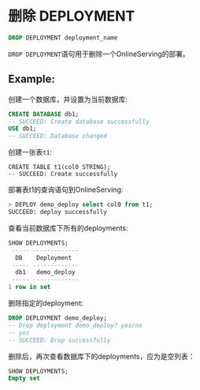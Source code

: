 # 删除 DEPLOYMENT 

```SQL
DROP DEPLOYMENT deployment_name
```

`DROP DEPLOYMENT`语句用于删除一个OnlineServing的部署。

## Example:

创建一个数据库，并设置为当前数据库:

```sql
CREATE DATABASE db1;
-- SUCCEED: Create database successfully
USE db1;
-- SUCCEED: Database changed
```

创建一张表`t1`:

```
CREATE TABLE t1(col0 STRING);
-- SUCCEED: Create successfully

```

部署表t1的查询语句到OnlineServing:

```sql
> DEPLOY demo_deploy select col0 from t1;
SUCCEED: deploy successfully
```

查看当前数据库下所有的deployments:

```sql
SHOW DEPLOYMENTS;
 ----- ------------- 
  DB    Deployment   
 ----- ------------- 
  db1   demo_deploy  
 ----- ------------- 
1 row in set

```

删除指定的deployment:

```sql
DROP DEPLOYMENT demo_deploy;
-- Drop deployment demo_deploy? yes/no
-- yes
-- SUCCEED: Drop successfully

```

删除后，再次查看数据库下的deployments，应为是空列表：

```sql
SHOW DEPLOYMENTS;
Empty set
```



